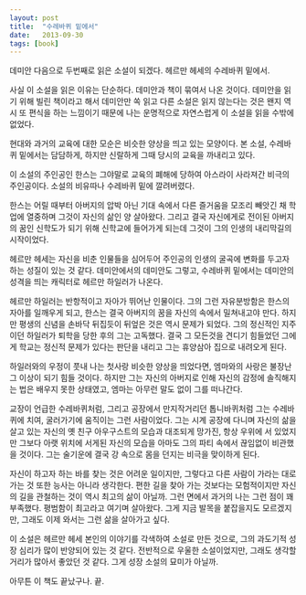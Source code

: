 ```yaml
---
layout: post
title:  "수레바퀴 밑에서"
date:   2013-09-30
tags: [book]
---
```


데미안 다음으로 두번째로 읽은 소설이 되겠다. 헤르만 헤세의 수레바퀴 밑에서. 

  사실 이 소설을 읽은 이유는 단순하다. 데미안과 책이 묶여서 나온 것이다. 데미안을 읽기 위해 빌린 책이라고 해서 데미안만 쏙 읽고 다른 소설은 읽지 않는다는 것은 왠지 역시 또 편식을 하는 느낌이기 때문에 나는 운명적으로 자연스럽게 이 소설을 읽을 수밖에 없었다. 

  현대와 과거의 교육에 대한 모순은 비슷한 양상을 띄고 있는 모양이다. 본 소설, 수레바퀴 밑에서는 담담하게, 하지만 신랄하게 그때 당시의 교육을 까내리고 있다. 

  이 소설의 주인공인 한스는 그야말로 교육의 폐해에 당하여 아스라이 사라져간 비극의 주인공이다. 소설의 비유따나 수레바퀴 밑에 깔려버렸다. 

  한스는 어릴 때부터 아버지의 압박 아닌 기대 속에서 다른 즐거움을 모조리 빼앗긴 채 학업에 열중하며 그것이 자신의 삶인 양 살아왔다. 그리고 결국 자신에게로 전이된 아버지의 꿈인 신학도가 되기 위해 신학교에 들어가게 되는데 그것이 그의 인생의 내리막길의 시작이었다. 

  헤르만 헤세는 자신을 비춘 인물들을 심어두어 주인공의 인생의 굴곡에 변화를 두고자 하는 성질이 있는 것 같다. 데미안에서의 데미안도 그렇고, 수레바퀴 밑에서는 데미안의 성격을 띄는 캐릭터로 헤르만 하일러가 나온다.

  헤르만 하일러는 반항적이고 자아가 뛰어난 인물이다. 그의 그런 자유분방함은 한스의 자아를 일깨우게 되고, 한스는 결국 아버지의 꿈을 자신의 속에서 밀쳐내고야 만다. 하지만 평생의 신념을 손바닥 뒤집듯이 뒤엎은 것은 역시 문제가 되었다. 그의 정신적인 지주이던 하일러가 퇴학을 당한 후의 그는 고독했다. 결국 그 모든것을 견디기 힘들었던 그에게 학교는 정신적 문제가 있다는 판단을 내리고 그는 휴양삼아 집으로 내려오게 된다. 

  하일러와의 우정이 풋내 나는 첫사랑 비슷한 양상을 띄었다면, 엠마와의 사랑은 불장난 그 이상이 되기 힘들 것이다. 하지만 그는 자신의 아버지로 인해 자신의 감정에 솔직해지는 법은 배우지 못한 상태였고, 엠마는 아무런 말도 없이 그를 떠나간다. 

  교장이 언급한 수레바퀴처럼, 그리고 공장에서 만지작거리던 톱니바퀴처럼 그는 수레바퀴에 치여, 굴러가기에 움직이는 그런 사람이었다. 그는 시계 공장에 다니며 자신의 삶을 살고 있는 자신의 옛 친구 아우구스트의 모습과 대조되게 망가진, 항상 우위에 서 있었지만 그보다 아랫 위치에 서게된 자신의 모습을 아마도 그의 파티 속에서 끊임없이 비관했을 것이다. 그는 술기운에 결국 강 속으로 몸을 던지는 비극을 맞이하게 된다. 

  자신이 하고자 하는 바를 찾는 것은 어려운 일이지만, 그렇다고 다른 사람이 가라는 대로 가는 것 또한 능사는 아니라 생각한다. 편한 길을 찾아 가는 것보다는 모험적이지만 자신의 길을 관철하는 것이 역시 최고의 삶이 아닐까. 그런 면에서 과거의 나는 그런 점이 꽤 부족했다. 평범함이 최고라고 여기며 살아왔다. 그게 지금 발목을 붙잡을지도 모르겠지만, 그래도 이제 와서는 그런 삶을 살아가고 싶다. 

  이 소설은 헤르만 헤세 본인의 이야기를 각색하여 소설로 만든 것으로, 그의 과도기적 성장 심리가 많이 반양되어 있는 것 같다. 전반적으로 우울한 소설이었지만, 그래도 생각할 거리가 많아서 좋았던 것 같다. 그게 성장 소설의 묘미가 아닐까. 

  아무튼 이 책도 끝났구나. 끝.